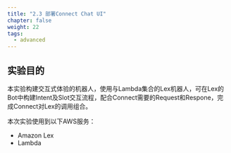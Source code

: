 ```yaml
---
title: "2.3 部署Connect Chat UI"
chapter: false
weight: 22
tags:
  - advanced
---
```


## 实验目的

本实验构建交互式体验的机器人，使用与Lambda集合的Lex机器人，可在Lex的Bot中构建Intent及Slot交互流程，配合Connect需要的Request和Respone，完成Connect对Lex的调用组合。

本次实验使用到以下AWS服务：

* Amazon Lex
* Lambda
